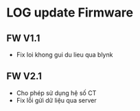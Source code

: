 # LOG update Firmware

## FW V1.1 
  - Fix loi khong gui du lieu qua blynk

## FW V2.1
  - Cho phép sử dụng hệ số CT
  - Fix lỗi gửi dữ liệu qua server
